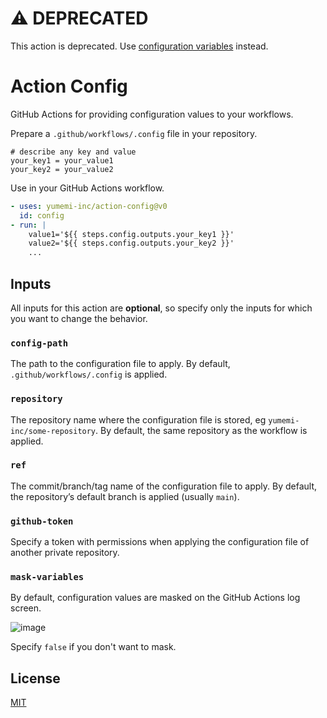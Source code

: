 # :warning: DEPRECATED

This action is deprecated. Use [configuration variables](https://docs.github.com/en/actions/learn-github-actions/variables#defining-configuration-variables-for-multiple-workflows) instead.

# Action Config

GitHub Actions for providing configuration values to your workflows.

Prepare a `.github/workflows/.config` file in your repository.

  ```
  # describe any key and value
  your_key1 = your_value1
  your_key2 = your_value2
  ```  

Use in your GitHub Actions workflow.

  ```yaml
  - uses: yumemi-inc/action-config@v0
    id: config
  - run: |
      value1='${{ steps.config.outputs.your_key1 }}'
      value2='${{ steps.config.outputs.your_key2 }}'
      ...
  ``` 

## Inputs

All inputs for this action are **optional**, so specify only the inputs for which you want to change the behavior.

### `config-path`

The path to the configuration file to apply. 
By default, `.github/workflows/.config` is applied.

### `repository`

The repository name where the configuration file is stored, eg `yumemi-inc/some-repository`.
By default, the same repository as the workflow is applied.

### `ref`

The commit/branch/tag name of the configuration file to apply.
By default, the repository’s default branch is applied (usually `main`).

### `github-token`

Specify a token with permissions when applying the configuration file of another private repository.

### `mask-variables`

By default, configuration values are masked on the GitHub Actions log screen.

![image](doc/log.png)

Specify `false` if you don't want to mask.

## License

[MIT](LICENSE)
